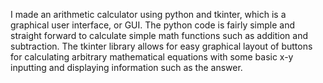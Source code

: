 I made an arithmetic calculator using python and tkinter, which is a graphical user interface, or GUI. The python code is fairly simple and straight forward to calculate simple math functions such as addition and subtraction. The tkinter library allows for easy graphical layout of buttons for calculating arbitrary mathematical equations with some basic x-y inputting and displaying information such as the answer.

